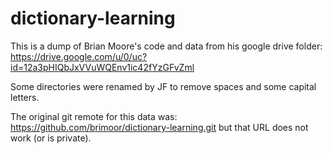 # dictionary-learning

This is a dump of Brian Moore's code and data
from his google drive folder:
https://drive.google.com/u/0/uc?id=12a3pHIQbJxVVuWQEnv1ic42fYzGFvZml

Some directories were renamed by JF to remove spaces and some capital letters.

The original git remote for this data was:
https://github.com/brimoor/dictionary-learning.git
but that URL does not work (or is private).

